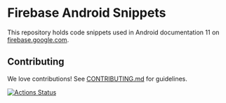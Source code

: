 # Firebase Android Snippets

This repository holds code snippets used in Android documentation 11
on [firebase.google.com](https://firebase.google.com/docs/).

## Contributing

We love contributions! See [CONTRIBUTING.md](./CONTRIBUTING.md) for guidelines.


[![Actions Status][gh-actions-badge]][gh-actions]

[gh-actions]: https://github.com/firebase/snippets-android/actions
[gh-actions-badge]: https://github.com/firebase/snippets-android/workflows/Android%20CI/badge.svg
